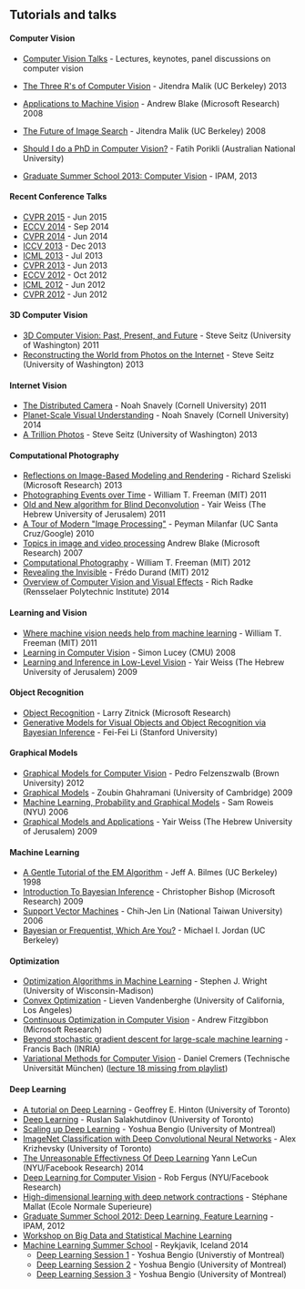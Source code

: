 ## Tutorials and talks

#### Computer Vision

-   [Computer Vision Talks](http://www.computervisiontalks.com/) - Lectures, keynotes, panel discussions on computer vision
-   [The Three R's of Computer Vision](https://www.youtube.com/watch?v=Mqg6eorYRIQ) - Jitendra Malik (UC Berkeley) 2013
-   [Applications to Machine Vision](http://videolectures.net/epsrcws08_blake_amv/) - Andrew Blake (Microsoft Research) 2008
-   [The Future of Image Search](http://videolectures.net/kdd08_malik_fis/?q=image) - Jitendra Malik (UC Berkeley) 2008
-   [Should I do a PhD in Computer Vision?](https://www.youtube.com/watch?v=M17oGxh3Ny8) - Fatih Porikli (Australian National University)

-   [Graduate Summer School 2013: Computer Vision](http://www.ipam.ucla.edu/programs/summer-schools/graduate-summer-school-computer-vision/?tab=schedule) - IPAM, 2013

#### Recent Conference Talks

-   [CVPR 2015](http://www.pamitc.org/cvpr15/) - Jun 2015
-   [ECCV 2014](http://videolectures.net/eccv2014_zurich/) - Sep 2014
-   [CVPR 2014](http://techtalks.tv/cvpr-2014-oral-talks/) - Jun 2014
-   [ICCV 2013](http://techtalks.tv/iccv2013/) - Dec 2013
-   [ICML 2013](http://techtalks.tv/icml/2013/) - Jul 2013
-   [CVPR 2013](http://techtalks.tv/cvpr2013/) - Jun 2013
-   [ECCV 2012](http://videolectures.net/eccv2012_firenze/) - Oct 2012
-   [ICML 2012](http://techtalks.tv/icml/2012/orals/) - Jun 2012
-   [CVPR 2012](http://techtalks.tv/cvpr2012webcast/) - Jun 2012

#### 3D Computer Vision

-   [3D Computer Vision: Past, Present, and Future](https://www.youtube.com/watch?v=kyIzMr917Rc) - Steve Seitz (University of Washington) 2011
-   [Reconstructing the World from Photos on the Internet](https://www.youtube.com/watch?v=04Kgg3QEXFI) - Steve Seitz (University of Washington) 2013

#### Internet Vision

-   [The Distributed Camera](http://www.technologyreview.com/video/426265/meet-2011-tr35-winner-noah-snavely/) - Noah Snavely (Cornell University) 2011
-   [Planet-Scale Visual Understanding](https://www.youtube.com/watch?v=UHkCa9-Z1Ps) - Noah Snavely (Cornell University) 2014
-   [A Trillion Photos](https://www.youtube.com/watch?v=6MWEfpKUfRc) - Steve Seitz (University of Washington) 2013

#### Computational Photography

-   [Reflections on Image-Based Modeling and Rendering](https://www.youtube.com/watch?v=j90_0Ndk7XM) - Richard Szeliski (Microsoft Research) 2013
-   [Photographing Events over Time](https://www.youtube.com/watch?v=ZvPaHZZVPRk) - William T. Freeman (MIT) 2011
-   [Old and New algorithm for Blind Deconvolution](http://videolectures.net/nipsworkshops2011_weiss_deconvolution/) - Yair Weiss (The Hebrew University of Jerusalem) 2011
-   [A Tour of Modern "Image Processing"](http://videolectures.net/nipsworkshops2010_milanfar_tmi/) - Peyman Milanfar (UC Santa Cruz/Google) 2010
-   [Topics in image and video processing](http://videolectures.net/mlss07_blake_tiivp/) Andrew Blake (Microsoft Research) 2007
-   [Computational Photography](https://www.youtube.com/watch?v=HJVNI0mkmqk) - William T. Freeman (MIT) 2012
-   [Revealing the Invisible](https://www.youtube.com/watch?v=_BWnIQY_X98) - Frédo Durand (MIT) 2012
-   [Overview of Computer Vision and Visual Effects](https://www.youtube.com/watch?v=rE-hVtytT-I) - Rich Radke (Rensselaer Polytechnic Institute) 2014

#### Learning and Vision

-   [Where machine vision needs help from machine learning](http://videolectures.net/colt2011_freeman_help/?q=computer%20vision) - William T. Freeman (MIT) 2011
-   [Learning in Computer Vision](http://videolectures.net/mlss08au_lucey_linv/) - Simon Lucey (CMU) 2008
-   [Learning and Inference in Low-Level Vision](http://videolectures.net/nips09_weiss_lil/?q=computer%20vision) - Yair Weiss (The Hebrew University of Jerusalem) 2009

#### Object Recognition

-   [Object Recognition](http://research.microsoft.com/apps/video/dl.aspx?id=231358) - Larry Zitnick (Microsoft Research)
-   [Generative Models for Visual Objects and Object Recognition via Bayesian Inference](http://videolectures.net/mlas06_li_gmvoo/?q=Fei-Fei%20Li) - Fei-Fei Li (Stanford University)

#### Graphical Models

-   [Graphical Models for Computer Vision](http://videolectures.net/uai2012_felzenszwalb_computer_vision/?q=computer%20vision) - Pedro Felzenszwalb (Brown University) 2012
-   [Graphical Models](http://videolectures.net/mlss09uk_ghahramani_gm/) - Zoubin Ghahramani (University of Cambridge) 2009
-   [Machine Learning, Probability and Graphical Models](http://videolectures.net/mlss06tw_roweis_mlpgm/) - Sam Roweis (NYU) 2006
-   [Graphical Models and Applications](http://videolectures.net/mlss09us_weiss_gma/?q=Graphical%20Models) - Yair Weiss (The Hebrew University of Jerusalem) 2009

#### Machine Learning

-   [A Gentle Tutorial of the EM Algorithm](https://nikola-rt.ee.washington.edu/people/bulyko/papers/em.pdf) - Jeff A. Bilmes (UC Berkeley) 1998
-   [Introduction To Bayesian Inference](http://videolectures.net/mlss09uk_bishop_ibi/) - Christopher Bishop (Microsoft Research) 2009
-   [Support Vector Machines](http://videolectures.net/mlss06tw_lin_svm/) - Chih-Jen Lin (National Taiwan University) 2006
-   [Bayesian or Frequentist, Which Are You?](http://videolectures.net/mlss09uk_jordan_bfway/) \- Michael I. Jordan (UC Berkeley)

#### Optimization

-   [Optimization Algorithms in Machine Learning](http://videolectures.net/nips2010_wright_oaml/) - Stephen J. Wright (University of Wisconsin-Madison)
-   [Convex Optimization](http://videolectures.net/mlss07_vandenberghe_copt/?q=convex%20optimization) - Lieven Vandenberghe (University of California, Los Angeles)
-   [Continuous Optimization in Computer Vision](https://www.youtube.com/watch?v=oZqoWozVDVg) - Andrew Fitzgibbon (Microsoft Research)
-   [Beyond stochastic gradient descent for large-scale machine learning](http://videolectures.net/sahd2014_bach_stochastic_gradient/) - Francis Bach (INRIA)
-   [Variational Methods for Computer Vision](https://www.youtube.com/playlist?list=PLTBdjV_4f-EJ7A2iIH5L5ztqqrWYjP2RI) - Daniel Cremers (Technische Universität München) ([lecture 18 missing from playlist](https://www.youtube.com/watch?v=GgcbVPNd3SI))

#### Deep Learning

-   [A tutorial on Deep Learning](http://videolectures.net/jul09_hinton_deeplearn/) - Geoffrey E. Hinton (University of Toronto)
-   [Deep Learning](http://videolectures.net/kdd2014_salakhutdinov_deep_learning/?q=Hidden%20Markov%20model#) - Ruslan Salakhutdinov (University of Toronto)
-   [Scaling up Deep Learning](http://videolectures.net/kdd2014_bengio_deep_learning/) - Yoshua Bengio (University of Montreal)
-   [ImageNet Classification with Deep Convolutional Neural Networks](http://videolectures.net/machine_krizhevsky_imagenet_classification/?q=deep%20learning) - Alex Krizhevsky (University of Toronto)
-   [The Unreasonable Effectivness Of Deep Learning](http://videolectures.net/sahd2014_lecun_deep_learning/) Yann LeCun (NYU/Facebook Research) 2014
-   [Deep Learning for Computer Vision](https://www.youtube.com/watch?v=qgx57X0fBdA) - Rob Fergus (NYU/Facebook Research)
-   [High-dimensional learning with deep network contractions](http://videolectures.net/sahd2014_mallat_dimensional_learning/) - Stéphane Mallat (Ecole Normale Superieure)
-   [Graduate Summer School 2012: Deep Learning, Feature Learning](http://www.ipam.ucla.edu/programs/summer-schools/graduate-summer-school-deep-learning-feature-learning/?tab=schedule) - IPAM, 2012
-   [Workshop on Big Data and Statistical Machine Learning](http://www.fields.utoronto.ca/programs/scientific/14-15/bigdata/machine/)
-   [Machine Learning Summer School](https://www.youtube.com/channel/UC3ywjSv5OsDiDAnOP8C1NiQ) - Reykjavik, Iceland 2014
    -   [Deep Learning Session 1](https://www.youtube.com/watch?v=JuimBuvEWBg) - Yoshua Bengio (Universtiy of Montreal)
    -   [Deep Learning Session 2](https://www.youtube.com/watch?v=Fl-W7_z3w3o) - Yoshua Bengio (University of Montreal)
    -   [Deep Learning Session 3](https://www.youtube.com/watch?v=_cohR7LAgWA) - Yoshua Bengio (University of Montreal)